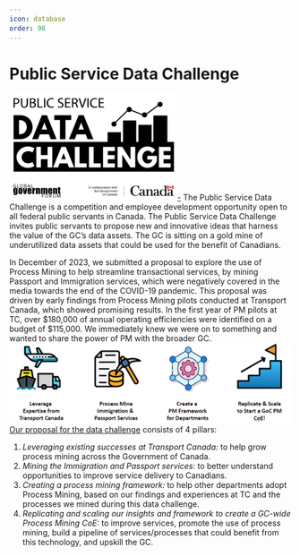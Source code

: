 ```yaml
---
icon: database
order: 98
---
```

# Public Service Data Challenge
[![](/psdc.png)-](https://canada.governmentdatachallenge.com/shortlist-2/)
The Public Service Data Challenge is a competition and employee development opportunity open to all federal public servants in Canada. The Public Service Data Challenge invites public servants to propose new and innovative ideas that harness the value of the GC’s data assets. The GC is sitting on a gold mine of underutilized data assets that could be used for the benefit of Canadians.

In December of 2023, we submitted a proposal to explore the use of Process Mining to help streamline transactional services, by mining Passport and Immigration services, which were negatively covered in the media towards the end of the COVID-19 pandemic. This proposal was driven by early findings from Process Mining pilots conducted at Transport Canada, which showed promising results. In the first year of PM pilots at TC, over $180,000 of annual operating efficiencies were identified on a budget of $115,000. We immediately knew we were on to something and wanted to share the power of PM with the broader GC.
![](/psdc-proposal2.png)
[Our proposal for the data challenge](https://www.youtube.com/watch?v=TT3MuDf9ugA) consists of 4 pillars:
1. *Leveraging existing successes at Transport Canada:* to help grow process mining across the Government of Canada.
2. *Mining the Immigration and Passport services:* to better understand opportunities to improve service delivery to Canadians.
3. *Creating a process mining framework:* to help other departments adopt Process Mining, based on our findings and experiences at TC and the processes we mined during this data challenge.
4. *Replicating and scaling our insights and framework to create a GC-wide Process Mining CoE:* to improve services, promote the use of process mining, build a pipeline of services/processes that could benefit from this technology, and upskill the GC. 